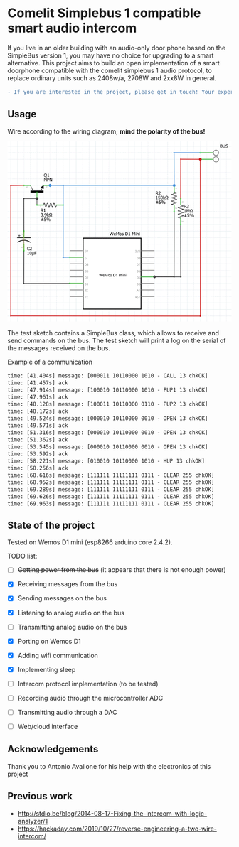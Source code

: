 # Comelit Simplebus 1 compatible smart audio intercom
If you live in an older building with an audio-only door phone based on the SimpleBus version 1, you may have no choice for upgrading to a smart alternative. This project aims to build an open implementation of a smart doorphone compatible with the comelit simplebus 1 audio protocol, to replace ordinary units such as 2408w/a, 2708W and 2xx8W in general.

```diff
- If you are interested in the project, please get in touch! Your expertise is appreciated.
```

## Usage

Wire according to the wiring diagram; **mind the polarity of the bus!**

![](wiring.gif)

The test sketch contains a SimpleBus class, which allows to receive and send commands on the bus.
The test sketch will print a log on the serial of the messages received on the bus.

Example of a communication
```
time: [41.404s] message: [000011 10110000 1010 - CALL 13 chkOK]
time: [41.457s] ack
time: [47.914s] message: [100010 10110000 1010 - PUP1 13 chkOK]
time: [47.961s] ack
time: [48.128s] message: [100011 10110000 0110 - PUP2 13 chkOK]
time: [48.172s] ack
time: [49.524s] message: [000010 10110000 0010 - OPEN 13 chkOK]
time: [49.571s] ack
time: [51.316s] message: [000010 10110000 0010 - OPEN 13 chkOK]
time: [51.362s] ack
time: [53.545s] message: [000010 10110000 0010 - OPEN 13 chkOK]
time: [53.592s] ack
time: [58.221s] message: [010010 10110000 1010 - HUP 13 chkOK]
time: [58.256s] ack
time: [68.616s] message: [111111 11111111 0111 - CLEAR 255 chkOK]
time: [68.952s] message: [111111 11111111 0111 - CLEAR 255 chkOK]
time: [69.289s] message: [111111 11111111 0111 - CLEAR 255 chkOK]
time: [69.626s] message: [111111 11111111 0111 - CLEAR 255 chkOK]
time: [69.963s] message: [111111 11111111 0111 - CLEAR 255 chkOK]
```


## State of the project
Tested on Wemos D1 mini (esp8266 arduino core 2.4.2).

TODO list:
- [ ] ~~Getting power from the bus~~ (it appears that there is not enough power)
- [x] Receiving messages from the bus
- [x] Sending messages on the bus
- [x] Listening to analog audio on the bus
- [ ] Transmitting analog audio on the bus
- [x] Porting on Wemos D1
- [x] Adding wifi communication
- [x] Implementing sleep
- [ ] Intercom protocol implementation (to be tested)
- [ ] Recording audio through the microcontroller ADC
- [ ] Transmitting audio through a DAC
- [ ] Web/cloud interface


## Acknowledgements
Thank you to Antonio Avallone for his help with the electronics of this project

## Previous work
* http://stdio.be/blog/2014-08-17-Fixing-the-intercom-with-logic-analyzer/1
* https://hackaday.com/2019/10/27/reverse-engineering-a-two-wire-intercom/
